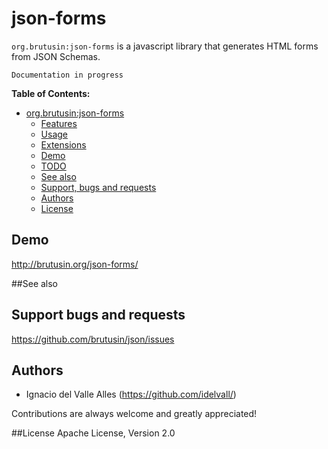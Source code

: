 # json-forms
`org.brutusin:json-forms` is a javascript library that generates HTML forms from JSON Schemas.

`Documentation in progress`

**Table of Contents:** 

- [org.brutusin:json-forms](#)
  - [Features](#features)
  - [Usage](#usage)
  - [Extensions](#extensions)
  - [Demo](#demo)
  - [TODO](#todo)
  - [See also](#see-also)
  - [Support, bugs and requests](#support-bugs-and-requests)
  - [Authors](#authors)
  - [License](#license)

## Demo
http://brutusin.org/json-forms/

##See also

## Support bugs and requests
https://github.com/brutusin/json/issues

## Authors

- Ignacio del Valle Alles (<https://github.com/idelvall/>)

Contributions are always welcome and greatly appreciated!

##License
Apache License, Version 2.0